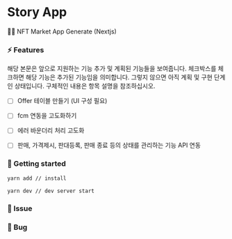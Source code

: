 # Story App

🙏🏻 NFT Market App Generate (Nextjs)

### ⚡ Features

해당 본문은 앞으로 지원하는 기능 추가 및 계획된 기능들을 보여줍니다. 체크박스를 체크하면 해당 기능은 추가된 기능임을 의미합니다. 그렇지 않으면 아직 계획 및 구현 단계인 상태입니다. 구체적인 내용은 항목 설명을 참조하십시오.

- [ ] Offer 테이블 만들기 (UI 구성 필요)

- [ ] fcm 연동을 고도화하기

- [ ] 에러 바운더리 처리 고도화

- [ ] 판매, 가격제시, 판대등록, 판매 종료 등의 상태를 관리하는 기능 API 연동

### 🚀 Getting started

```bash
yarn add // install

yarn dev // dev server start
```

### 🐳 Issue

### 💩 Bug
